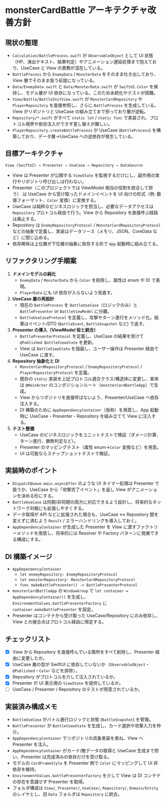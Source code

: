 # monsterCardBattle アーキテクチャ改善方針

## 現状の整理
- `Calculation/BattleProcess.swift` が `ObservableObject` として UI 状態（HP、演出テキスト、結果判定）やアニメーション遅延処理まで抱えており、UseCase と View の責務が混在している。
- `BattleProcess` から `EnemyData` / `MonsterData` をそのまま吐き出しており、View 層でそのまま扱う前提になっている。
- `Data/EnemyData.swift` と `Data/MonsterData.swift` が `SwiftUI.Color` を保持し、モデル層が UI 依存になっている。このため永続化やテストが困難。
- `View/Battle/BattleInitView.swift` が `MonsterCardRepository` や `PlayerRepository` を直接参照し、さらに `BattleProcess` を生成している。View がリポジトリと UseCase の組み立てまで担っており層が逆転。
- `Repository/*.swift` がすべて `static let` / `static func` で実装され、プロトコル境界や依存注入ができず差し替えが難しい。
- `PlayerRepository.createBattleProcess` が UseCase (`BattleProcess`) を構築しており、データ層→UseCase への逆依存が発生している。

## 目標アーキテクチャ
```
View (SwiftUI) → Presenter → UseCase → Repository → DataSource
```
- View は Presenter が公開する `ViewState` を監視するだけにし、副作用の実行やリポジトリ呼び出しは行わない。
- Presenter（このプロジェクトでは ViewModel 相当の役割を統合して担う） は UseCase から受け取ったドメインイベントを UI 向けの形式（例: 数値フォーマット、`Color` 変換）に変換する。
- UseCase は純粋なビジネスロジックを担当し、必要なデータアクセスは `Repository` プロトコル経由で行う。View から Repository を直接呼ぶ経路は廃止する。
- Repository は `EnemyRepositoryProtocol` / `MonsterCardRepositoryProtocol` などの抽象で定義し、実装はデータソース（メモリ、JSON、CoreData など）に閉じ込める。
- 依存関係は上位層が下位層の抽象に依存する形で `App` 起動時に組み立てる。

## リファクタリング手順案
1. **ドメインモデルの純化**
   - `EnemyData` / `MonsterData` から `Color` を削除し、属性は enum や ID で表現。
   - `PlayerData` にも UI 依存が入らないよう見直す。
2. **UseCase 層の再設計**
   - 現在の `BattleProcess` を `BattleUseCase`（ロジックのみ）と `BattlePresenter` or `BattleViewModel` に分離。
   - `BattleUseCaseProtocol` を定義し、攻撃やターン進行をメソッド化。結果はイベント/DTO (`BattleEvent`, `BattleSnapshot` など) で返す。
3. **Presenter の導入（ViewModel 役と統合）**
   - `BattlePresenterProtocol` を定義し、UseCase の結果を受けて `@Published BattleViewState` を更新。
   - View は `BattleViewState` を描画し、ユーザー操作は Presenter 経由で UseCase に渡す。
4. **Repository 抽象化と DI**
   - `MonsterCardRepositoryProtocol` / `EnemyRepositoryProtocol` / `PlayerRepositoryProtocol` を定義。
   - 既存の `static` 実装を上記プロトコル適合クラス/構造体に変更し、実体は `@MainActor` のコンポジションルート（`monsterCardBattleApp`）で生成。
   - View からリポジトリを直接呼ばないよう、Presenter/UseCase へ依存注入する。
   - DI 構築のために `AppDependencyContainer`（仮称）を用意し、App 起動時に UseCase・Presenter・Repository を組み立てて View に注入する。
5. **テスト整備**
   - UseCase のビジネスロジックをユニットテストで検証（ダメージ計算、ターン進行、勝敗判定など）。
   - Presenter のマッピングテスト（属性 enum→`Color` 変換など）を用意。
   - UI は可能ならスナップショットテストで検証。

## 実装時のポイント
- `DispatchQueue.main.asyncAfter` のような UI タイマー処理は Presenter で扱うか、UseCase から「攻撃完了イベント」を返し View がアニメーションを決める形にする。
- `BattleUseCase` は同期/非同期の両方に対応できるよう設計し、将来的なネットワーク対戦にも拡張しやすくする。
- データ取得が API などに拡張された場合も、UseCase ↔ Repository 間を変えずに済むよう `Result` / エラーハンドリングを導入しておく。
- `AppDependencyContainer` が生成した Presenter を View に渡すファクトリーメソッドを用意し、将来的には Resolver や Factory パターンに発展できる構成にする。

## DI 構築イメージ
- `AppDependencyContainer`
  - `let enemyRepository: EnemyRepositoryProtocol`
  - `let monsterRepository: MonsterCardRepositoryProtocol`
  - `func makeBattlePresenter() -> BattlePresenterProtocol`
- `monsterCardBattleApp` の `WindowGroup` で `let container = AppDependencyContainer()` を生成し、`EnvironmentValues.battlePresenterFactory` に `container.makeBattlePresenter` を設定。
- Presenter はコンテナから受け取った UseCase/Repository にのみ依存し、View との接合点はプロトコル経由に限定する。

## チェックリスト
- [x] View から Repository を直接呼んでいる箇所をすべて削除し、Presenter 経由に変更したか。
- [x] UseCase 層の型が SwiftUI に依存していないか（`ObservableObject`・`@Published`・`Color` などを排除）。
- [x] Repository がプロトコルを介して注入されているか。
- [x] Presenter が UI 表示用の `ViewState` を提供しているか。
- [ ] UseCase / Presenter / Repository のテストが用意されているか。

## 実装済み構成メモ
- `BattleUseCase` がバトル進行ロジックと状態 (`BattleSnapshot`) を管理。
- `BattlePresenter` が `BattleViewState` を生成し、カード選択や攻撃入力を仲介。
- `AppDependencyContainer` でリポジトリの具象実装を束ね、View へ Presenter を注入。
- `AppDependencyContainer` がカード/敵データの取得と UseCase 生成まで担い、Presenter は完成済みの依存だけを受け取る。
- モデルの `CardFrameStyle` を Presenter 側で `Color` にマッピングして UI 非依存を維持。
- `EnvironmentValues.battlePresenterFactory` を介して View は DI コンテナの存在を意識せず Presenter を取得。
- フォルダ構成は `View/`, `Presenter/`, `UseCase/`, `Repository/`, `Domain/Entity` のレイヤとし、旧 `Data` フォルダは `Repository` に統合。
